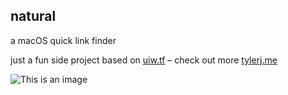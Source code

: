 ## natural
a macOS quick link finder

just a fun side project based on [uiw.tf](https://uiw.tf/quick-links) – check out more [tylerj.me](https://www.tylerj.me)

![This is an image](https://uploads-ssl.webflow.com/5f47fcf4fc81fecce371f46f/61d3a8048c30ea9d323d8f7e_natural-p-800.png)
